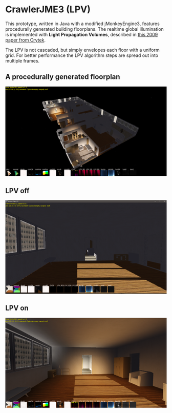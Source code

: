 # CrawlerJME3 (LPV)

This prototype, written in Java with a modified jMonkeyEngine3, features procedurally generated building floorplans.
The realtime global illumination is implemented with <b>Light Propagation Volumes</b>,
described in <a href="https://advances.realtimerendering.com/s2009/Light_Propagation_Volumes.pdf"> this 2009 paper from Crytek</a>.

The LPV is not cascaded, but simply envelopes each floor with a uniform grid.
For better performance the LPV algorithm steps are spread out into multiple frames.

## A procedurally generated floorplan
![Procgen Floorplan](https://github.com/ArthurKnauer/CrawlerJME3/blob/main/floorplan.png?raw=true)

## LPV off
![LPV_off](https://github.com/ArthurKnauer/CrawlerJME3/blob/main/LPV_off.png?raw=true)

## LPV on
![LPV_on](https://github.com/ArthurKnauer/CrawlerJME3/blob/main/LPV_on.png?raw=true)